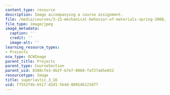 ```yaml
---
content_type: resource
description: Image accompanying a course assignment.
file: /media/courses/3-22-mechanical-behavior-of-materials-spring-2008/f7552f4bb517d2d15b4d889146123d77_superlastic_3_16.jpg
file_type: image/jpeg
image_metadata:
  caption: ''
  credit: ''
  image-alt: ''
learning_resource_types:
- Projects
ocw_type: OCWImage
parent_title: Projects
parent_type: CourseSection
parent_uid: 8388cfe3-4b2f-b7e7-0060-faf27a65e652
resourcetype: Image
title: superlastic_3_16
uid: f7552f4b-b517-d2d1-5b4d-889146123d77
---
```

